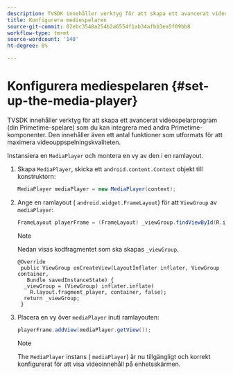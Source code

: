 ```yaml
---
description: TVSDK innehåller verktyg för att skapa ett avancerat videospelarprogram (din Primetime-spelare) som du kan integrera med andra Primetime-komponenter. Den innehåller även ett antal funktioner som utformats för att maximera videouppspelningskvaliteten.
title: Konfigurera mediespelaren
source-git-commit: 02ebc3548a254b2a6554f1ab34afbb3ea5f09bb8
workflow-type: tm+mt
source-wordcount: '140'
ht-degree: 0%

---
```


# Konfigurera mediespelaren {#set-up-the-media-player}

TVSDK innehåller verktyg för att skapa ett avancerat videospelarprogram (din Primetime-spelare) som du kan integrera med andra Primetime-komponenter. Den innehåller även ett antal funktioner som utformats för att maximera videouppspelningskvaliteten.

<!--<a id="section_1FE83A68DE624F20B52C0959851F5699"></a>-->

Instansiera en `MediaPlayer` och montera en vy av den i en ramlayout.

1. Skapa `MediaPlayer`, skicka ett `android.content.Context` objekt till konstruktorn:

   ```java
   MediaPlayer mediaPlayer = new MediaPlayer(context);
   ```

1. Ange en ramlayout ( `android.widget.FrameLayout`) för att `ViewGroup` av `mediaPlayer`:

   ```java
   FrameLayout playerFrame = (FrameLayout) _viewGroup.findViewById(R.id.playerFrame);
   ```

   >[!NOTE]
   >
   >Nedan visas kodfragmentet som ska skapas `_viewGroup`.

   ```
   @Override 
    public ViewGroup onCreateView(LayoutInflater inflater, ViewGroup container, 
      Bundle savedInstanceState) { 
     _viewGroup = (ViewGroup) inflater.inflate( 
       R.layout.fragment_player, container, false); 
     return _viewGroup; 
    }
   ```

1. Placera en vy över `mediaPlayer` inuti ramlayouten:

   ```java
   playerFrame.addView(mediaPlayer.getView());
   ```

   >[!NOTE]
   >
   >The `MediaPlayer` instans ( `mediaPlayer`) är nu tillgängligt och korrekt konfigurerat för att visa videoinnehåll på enhetsskärmen.
